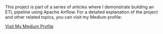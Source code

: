 This project is part of a series of articles where I demonstrate building an ETL pipeline using Apache Airflow. For a detailed explanation of the project and other related topics, you can visit my Medium profile:

[Visit My Medium Profile](https://medium.com/@arbinurhakim)